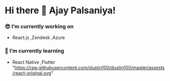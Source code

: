 # Hi there 👋 Ajay Palsaniya!

###  :sunglasses: I’m currently working on
   * React.js ,Zendesk ,Azure
   
### 🌱 I’m currently learning 
   * React Native ,Flutter
"https://raw.githubusercontent.com/dustin100/dustin100/master/assests/react-original.svg"

<!--
**ajaypalsaniya/ajaypalsaniya** is a ✨ _special_ ✨ repository because its `README.md` (this file) appears on your GitHub profile.

Here are some ideas to get you started:

- 🔭 I’m currently working on React 
# 🌱 I’m currently learning 
.TypeScript
- 👯 I’m looking to collaborate on ...
- 🤔 I’m looking for help with ...
- 💬 Ask me about ...
- 📫 How to reach me: ...
- 😄 Pronouns: ...
- ⚡ Fun fact: ...
-->
